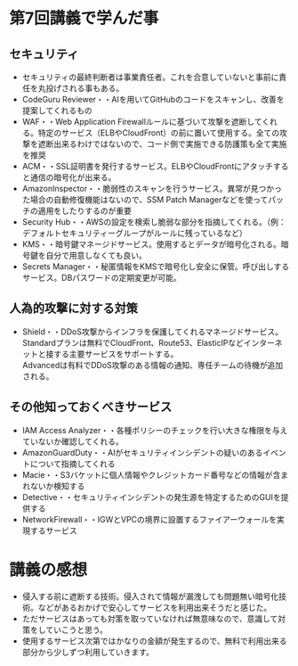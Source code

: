 # 第7回講義で学んだ事  
## セキュリティ
- セキュリティの最終判断者は事業責任者。これを合意していないと事前に責任を丸投げされる事もある。
- CodeGuru Reviewer・・AIを用いてGitHubのコードをスキャンし、改善を提案してくれるもの
- WAF・・Web Application Firewallルールに基づいて攻撃を遮断してくれる。特定のサービス（ELBやCloudFront）の前に置いて使用する。全ての攻撃を遮断出来るわけではないので、コード側で実施できる防護策も全て実施を推奨
- ACM・・SSL証明書を発行するサービス。ELBやCloudFrontにアタッチすると通信の暗号化が出来る。
- AmazonInspector・・脆弱性のスキャンを行うサービス。異常が見つかった場合の自動修復機能はないので、SSM Patch Managerなどを使ってパッチの適用をしたりするのが重要
- Security Hub・・AWSの設定を検索し脆弱な部分を指摘してくれる。（例：デフォルトセキュリティーグループがルールに残っているなど）  
- KMS・・暗号鍵マネージドサービス。使用するとデータが暗号化される。暗号鍵を自分で用意しなくても良い。  
- Secrets Manager・・秘匿情報をKMSで暗号化し安全に保管。呼び出しするサービス。DBパスワードの定期変更が可能。

## 人為的攻撃に対する対策
- Shield・・DDoS攻撃からインフラを保護してくれるマネージドサービス。Standardプランは無料でCloudFront、Route53、ElasticIPなどインターネットと接する主要サービスをサポートする。  
Advancedは有料でDDoS攻撃のある情報の通知、専任チームの待機が追加される。  
## その他知っておくべきサービス  
- IAM Access Analyzer・・各種ポリシーのチェックを行い大きな権限を与えていないか確認してくれる。  
- AmazonGuardDuty・・AIがセキュリティインシデントの疑いのあるイベントについて指摘してくれる
- Macie・・S3バケットに個人情報やクレジットカード番号などの情報が含まれないか検知する  
- Detective・・セキュリティインシデントの発生源を特定するためのGUIを提供する
- NetworkFirewall・・IGWとVPCの境界に設置するファイアーウォールを実現するサービス  
#  講義の感想
- 侵入する前に遮断する技術。侵入されて情報が漏洩しても問題無い暗号化技術。などがあるおかげで安心してサービスを利用出来そうだと感じた。
- ただサービスはあっても対策を取っていなければ無意味なので、意識して対策をしていこうと思う。
- 使用するサービス次第ではかなりの金額が発生するので、無料で利用出来る部分から少しずつ利用していきます。
